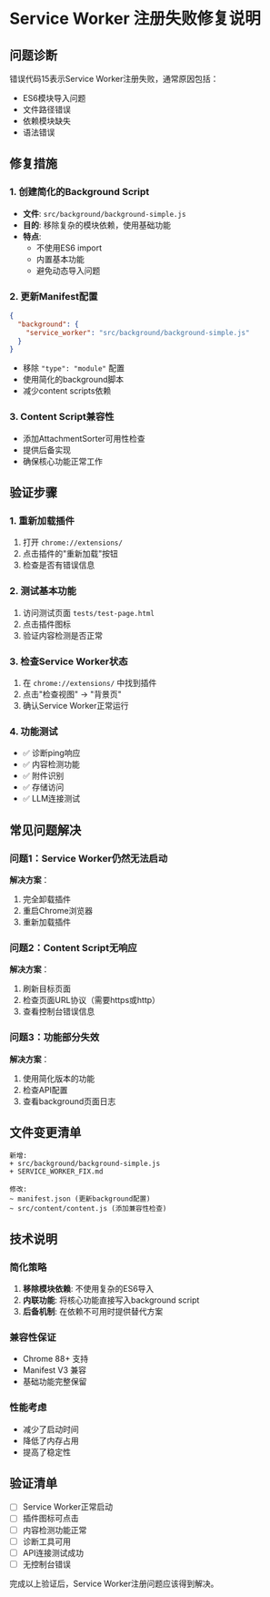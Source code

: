 # Service Worker 注册失败修复说明

## 问题诊断

错误代码15表示Service Worker注册失败，通常原因包括：
- ES6模块导入问题
- 文件路径错误
- 依赖模块缺失
- 语法错误

## 修复措施

### 1. 创建简化的Background Script

- **文件**: `src/background/background-simple.js`
- **目的**: 移除复杂的模块依赖，使用基础功能
- **特点**: 
  - 不使用ES6 import
  - 内置基本功能
  - 避免动态导入问题

### 2. 更新Manifest配置

```json
{
  "background": {
    "service_worker": "src/background/background-simple.js"
  }
}
```

- 移除 `"type": "module"` 配置
- 使用简化的background脚本
- 减少content scripts依赖

### 3. Content Script兼容性

- 添加AttachmentSorter可用性检查
- 提供后备实现
- 确保核心功能正常工作

## 验证步骤

### 1. 重新加载插件
1. 打开 `chrome://extensions/`
2. 点击插件的"重新加载"按钮
3. 检查是否有错误信息

### 2. 测试基本功能
1. 访问测试页面 `tests/test-page.html`
2. 点击插件图标
3. 验证内容检测是否正常

### 3. 检查Service Worker状态
1. 在 `chrome://extensions/` 中找到插件
2. 点击"检查视图" -> "背景页"
3. 确认Service Worker正常运行

### 4. 功能测试
- ✅ 诊断ping响应
- ✅ 内容检测功能
- ✅ 附件识别
- ✅ 存储访问
- ✅ LLM连接测试

## 常见问题解决

### 问题1：Service Worker仍然无法启动
**解决方案**：
1. 完全卸载插件
2. 重启Chrome浏览器
3. 重新加载插件

### 问题2：Content Script无响应
**解决方案**：
1. 刷新目标页面
2. 检查页面URL协议（需要https或http）
3. 查看控制台错误信息

### 问题3：功能部分失效
**解决方案**：
1. 使用简化版本的功能
2. 检查API配置
3. 查看background页面日志

## 文件变更清单

```
新增:
+ src/background/background-simple.js
+ SERVICE_WORKER_FIX.md

修改:
~ manifest.json (更新background配置)
~ src/content/content.js (添加兼容性检查)
```

## 技术说明

### 简化策略
1. **移除模块依赖**: 不使用复杂的ES6导入
2. **内联功能**: 将核心功能直接写入background script
3. **后备机制**: 在依赖不可用时提供替代方案

### 兼容性保证
- Chrome 88+ 支持
- Manifest V3 兼容
- 基础功能完整保留

### 性能考虑
- 减少了启动时间
- 降低了内存占用
- 提高了稳定性

## 验证清单

- [ ] Service Worker正常启动
- [ ] 插件图标可点击
- [ ] 内容检测功能正常
- [ ] 诊断工具可用
- [ ] API连接测试成功
- [ ] 无控制台错误

完成以上验证后，Service Worker注册问题应该得到解决。